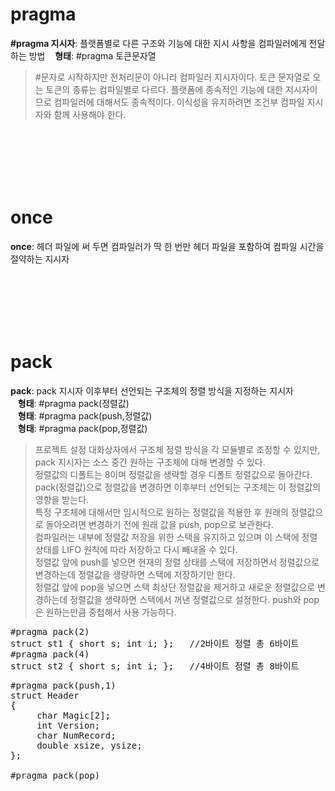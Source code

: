 # pragma
**#pragma 지시자**: 플랫폼별로 다른 구조와 기능에 대한 지시 사항을 컴파일러에게 전달하는 방법
&nbsp;&nbsp;&nbsp;**형태**: #pragma 토큰문자열
> #문자로 시작하지만 전처리문이 아니라 컴파일러 지시자이다.
> 토큰 문자열로 오는 토큰의 종류는 컴파일별로 다르다.
> 플랫폼에 종속적인 기능에 대한 지시자이므로 컴파일러에 대해서도 종속적이다.
> 이식성을 유지하려면 조건부 컴파일 지시자와 함께 사용해야 한다.

<br><br><br><br><br>

# once
**once**: 헤더 파일에 써 두면 컴파일러가 딱 한 번만 헤더 파일을 포함하여 컴파일 시간을 절약하는 지시자

<br><br><br><br><br>

# pack
**pack**: pack 지시자 이후부터 선언되는 구조체의 정렬 방식을 지정하는 지시자  
&nbsp;&nbsp;&nbsp;**형태**: #pragma pack(정렬값)  
&nbsp;&nbsp;&nbsp;**형태**: #pragma pack(push,정렬값)  
&nbsp;&nbsp;&nbsp;**형태**: #pragma pack(pop,정렬값)  
> 프로젝트 설정 대화상자에서 구조체 정렬 방식을 각 모듈별로 조정할 수 있지만, pack 지시자는 소스 중간 원하는 구조체에 대해 변경할 수 있다.   
> 정렬값의 디폴트는 8이며 정렬값을 생략할 경우 디폴트 정렬값으로 돌아간다.    
> pack(정렬값)으로 정렬값을 변경하면 이후부터 선언되는 구조체는 이 정렬값의 영향을 받는다.   
> 특정 구조체에 대해서만 임시적으로 원하는 정렬값을 적용한 후 원래의 정렬값으로 돌아오려면 변경하기 전에 원래 값을 push, pop으로 보관한다.  
> 컴파일러는 내부에 정렬값 저장을 위한 스택을 유지하고 있으며 이 스택에 정렬 상태를 LIFO 원칙에 따라 저장하고 다시 빼내올 수 있다.  
> 정렬값 앞에 push를 넣으면 현재의 정렬 상태를 스택에 저장하면서 정렬값으로 변경하는데 정렬값을 생량하면 스택에 저장하기만 한다.  
> 정렬값 앞에 pop을 넣으면 스택 최상단 정렬값을 제거하고 새로운 정렬값으로 변경하는데 정렬값을 생략하면 스택에서 꺼낸 정렬값으로 설정한다.
> push와 pop은 원하는만큼 중첩해서 사용 가능하다.

<pre>#pragma pack(2)
struct st1 { short s; int i; };   //2바이트 정렬 총 6바이트
#pragma pack(4)
struct st2 { short s; int i; };   //4바이트 정렬 총 8바이트</pre>

<pre>#pragma pack(push,1)
struct Header
{
     char Magic[2];
     int Version;
     char NumRecord;
     double xsize, ysize;
};

#pragma pack(pop)</pre>
